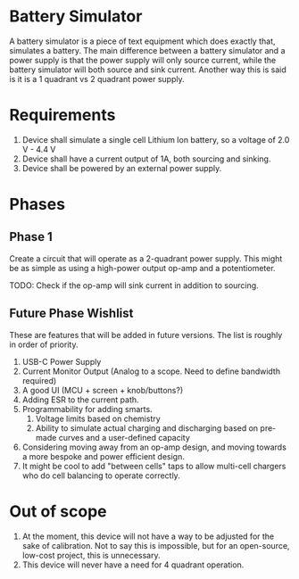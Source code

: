# Battery Simulator

A battery simulator is a piece of text equipment which does exactly that, simulates a battery.  The main difference between a battery simulator and a power supply is that the power supply will only source current, while the battery simulator will both source and sink current.  Another way this is said is it is a 1 quadrant vs 2 quadrant power supply.  

# Requirements
1. Device shall simulate a single cell Lithium Ion battery, so a voltage of 2.0 V - 4.4 V
1. Device shall have a current output of 1A, both sourcing and sinking.
1. Device shall be powered by an external power supply. 

# Phases
## Phase 1
Create a circuit that will operate as a 2-quadrant power supply.  This might be as simple as using a high-power output op-amp and a potentiometer. 

TODO: Check if the op-amp will sink current in addition to sourcing. 


## Future Phase Wishlist

These are features that will be added in future versions.  The list is roughly in order of priority.  

1. USB-C Power Supply
1. Current Monitor Output (Analog to a scope.  Need to define bandwidth required)
1. A good UI (MCU + screen + knob/buttons?)
1. Adding ESR to the current path.  
1. Programmability for adding smarts.  
    1. Voltage limits based on chemistry
    1. Ability to simulate actual charging and discharging based on pre-made curves and a user-defined capacity
1. Considering moving away from an op-amp design, and moving towards a more bespoke and power efficient design.  
1. It might be cool to add "between cells" taps to allow multi-cell chargers who do cell balancing to operate correctly. 

# Out of scope

1. At the moment, this device will not have a way to be adjusted for the sake of calibration.  Not to say this is impossible, but for an open-source, low-cost project, this is unnecessary.
1. This device will never have a need for 4 quadrant operation.